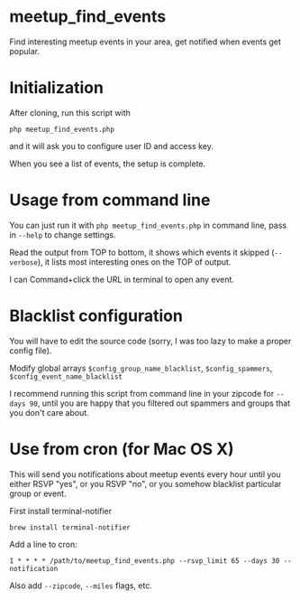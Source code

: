 # meetup_find_events

Find interesting meetup events in your area, get notified when events get popular.

# Initialization

After cloning, run this script with

    php meetup_find_events.php

and it will ask you to configure user ID and access key.

When you see a list of events, the setup is complete.

# Usage from command line

You can just run it with `php meetup_find_events.php` in command line, pass in `--help` to change settings.

Read the output from TOP to bottom, it shows which events it skipped (`--verbose`), it lists most interesting ones on the TOP of output.

I can Command+click the URL in terminal to open any event.

# Blacklist configuration

You will have to edit the source code (sorry, I was too lazy to make a proper config file).

Modify global arrays `$config_group_name_blacklist`, `$config_spammers`, `$config_event_name_blacklist`

I recommend running this script from command line in your zipcode for `--days 90`, until you are happy that you filtered out spammers and groups that you don't care about.

# Use from cron (for Mac OS X)

This will send you notifications about meetup events every hour until you either RSVP "yes", or you RSVP "no", or you somehow blacklist particular group or event.

First install terminal-notifier

    brew install terminal-notifier 

Add a line to cron:

    1 * * * * /path/to/meetup_find_events.php --rsvp_limit 65 --days 30 --notification

Also add `--zipcode`, `--miles` flags, etc.
